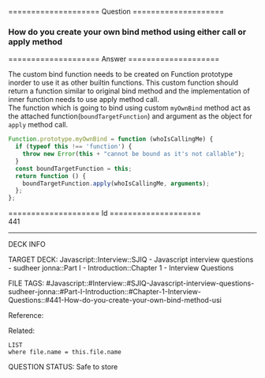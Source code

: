 ==================== Question ====================  

### How do you create your own bind method using either call or apply method  

==================== Answer ====================  

The custom bind function needs to be created on Function prototype inorder to
use it as other builtin functions. This custom function should return a function
similar to original bind method and the implementation of inner function needs
to use apply method call.  
The function which is going to bind using custom `myOwnBind` method act as the
attached function(`boundTargetFunction`) and argument as the object for `apply`
method call.

```js
Function.prototype.myOwnBind = function (whoIsCallingMe) {
  if (typeof this !== 'function') {
    throw new Error(this + "cannot be bound as it's not callable");
  }
  const boundTargetFunction = this;
  return function () {
    boundTargetFunction.apply(whoIsCallingMe, arguments);
  };
};
```

==================== Id ====================  
441
<!--ID: 1707879818229-->

---

DECK INFO

TARGET DECK: Javascript::Interview::SJIQ - Javascript interview questions - sudheer jonna::Part I - Introduction::Chapter 1 - Interview Questions

FILE TAGS: #Javascript::#Interview::#SJIQ-Javascript-interview-questions-sudheer-jonna::#Part-I-Introduction::#Chapter-1-Interview-Questions::#441-How-do-you-create-your-own-bind-method-usi

Reference:

Related:

```dataview
LIST
where file.name = this.file.name
```
QUESTION STATUS: Safe to store
